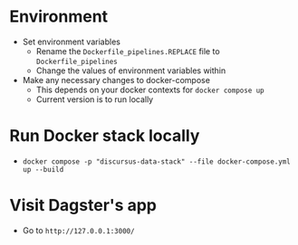 # Environment
* Set environment variables
    * Rename the `Dockerfile_pipelines.REPLACE` file to `Dockerfile_pipelines`
    * Change the values of environment variables within
* Make any necessary changes to docker-compose
    * This depends on your docker contexts for `docker compose up`
    * Current version is to run locally

# Run Docker stack locally
* `docker compose -p "discursus-data-stack" --file docker-compose.yml up --build`

# Visit Dagster's app
* Go to `http://127.0.0.1:3000/`